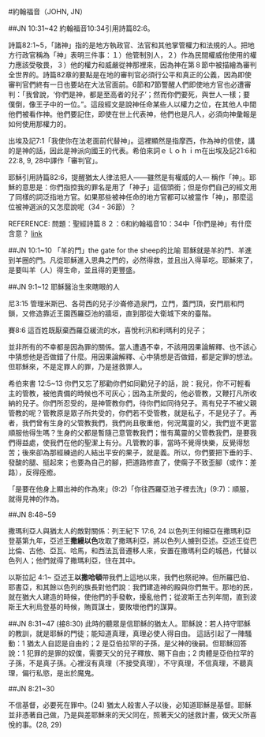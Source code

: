 #約翰福音（JOHN, JN）

##JN 10:31~42
約翰福音10:34引用詩篇82:6。

詩篇82:1~5，「諸神」指的是地方執政官、法官和其他掌管權力和法規的人。把地方行政官稱為「神」表明三件事：１）他管制別人，２）作為民間權威他使用的權力應該受敬畏，３）他的權力和威嚴從神那裡來，因為神在第８節中被描繪為審判全世界的。詩篇82章的要點是在地的審判官必須行公平和真正的公義，因為即使審判官們終有一日也要站在大法官面前。6節和7節警醒人們即使地方官也必遭審判：「我曾說，‘你們是神，都是至高者的兒子’；然而你們要死，與世人一樣；要僕倒，像王子中的一位。”。這段經文是說神任命某些人以權力之位，在其他人中間他們被看作神。他們要記住，即使在世上代表神，他們也是凡人，必須向神彙報是如何使用那權力的。

出埃及記7:1「我使你在法老面前代替神」。這裡顯然是指摩西，作為神的信使，講的是神的話，因此是神派向國王的代表。希伯來詞ｅｌｏｈｉｍ在出埃及記21:6和22:8, 9, 28中譯作「審判官」。

耶穌引用詩篇82:6，提醒猶太人律法把人——雖然是有權威的人— 稱作「神」。耶穌的意思是：你們指控我的罪名是用了「神子」這個頭銜；但是你們自己的經文用了同樣的詞泛指地方官。如果那些被神任命的地方官都可以被當作「神」，那麼這位被神選派的又怎麼說呢（34 - 36節）？

REFERENCE: 問題：聖經詩篇８２：6和約翰福音10：34中「你們是神」有什麼含意？ [link](http://www.gotquestions.org/T-Chinese/T-Chinese-you-are-gods.html)

##JN 10:1~10 「羊的門」the gate for the sheep的比喻
耶穌就是羊的門、羊進到羊圈的門。凡從耶穌進入恩典之門的，必然得救，並且出入得草吃。耶穌來了，是要叫羊（人）得生命，並且得的更豐盛。 

##JN 9:1~12 耶穌醫治生來瞎眼的人

尼3:15 管理米斯巴、各荷西的兒子沙崙修造泉門，立門，蓋門頂，安門扇和閂鎖，又修造靠近王園西羅亞池的牆垣，直到那從大衛城下來的臺階。

賽8:6 這百姓既厭棄西羅亞緩流的水，喜悅利汛和利瑪利的兒子； 

並非所有的不幸都是因為罪的關係。當人遭遇不幸，不該用因果論解釋、也不該心中猜想他是否做錯了什麼。用因果論解釋、心中猜想是否做錯，都是定罪的想法。但耶穌來，不是定罪人的罪，乃是拯救罪人。

希伯來書 12:5~13 你們又忘了那勸你們如同勸兒子的話，說：我兒，你不可輕看主的管教，被他責備的時候也不可灰心；因為主所愛的，他必管教，又鞭打凡所收納的兒子。你們所忍受的，是神管教你們，待你們如同待兒子。焉有兒子不被父親管教的呢？管教原是眾子所共受的，你們若不受管教，就是私子，不是兒子了。再者，我們曾有生身的父管教我們，我們尚且敬重他，何況萬靈的父，我們豈不更當順服他得生嗎？生身的父都是暫隨己意管教我們；惟有萬靈的父管教我們，是要我們得益處，使我們在他的聖潔上有分。凡管教的事，當時不覺得快樂，反覺得愁苦；後來卻為那經練過的人結出平安的果子，就是義。所以，你們要把下垂的手、發酸的腿、挺起來；也要為自己的腳，把道路修直了，使瘸子不致歪腳（或作：差路），反得痊癒。

「是要在他身上顯出神的作為來」(9:2)「你往西羅亞池子裡去洗」(9:7)：順服，就得見神的作為。

##JN 8:48~59

撒瑪利亞人與猶太人的敵對關係：列王紀下 17:6, 24 以色列王何細亞在撒瑪利亞登基第九年，亞述王**撒縵以色**攻取了撒瑪利亞，將以色列人擄到亞述。亞述王從巴比倫、古他、亞瓦、哈馬，和西法瓦音遷移人來，安置在撒瑪利亞的城邑，代替以色列人；他們就得了撒瑪利亞，住在其中。

以斯拉記 4:1~ 亞述王**以撒哈頓**帶我們上這地以來，我們也祭祀神。但所羅巴伯、耶書亞，和其餘以色列的族長對他們說：我們建造神的殿與你們無干。那地的民，就在猶大人建造的時候，使他們的手發軟，擾亂他們；從波斯王古列年間，直到波斯王大利烏登基的時候，賄買謀士，要敗壞他們的謀算。 

##JN 8:31~47
(接8:30)
此時的聽眾是信耶穌的猶太人。耶穌說：若人持守耶穌的教訓，就是耶穌的門徒；能知道真理，真理必使人得自由。 這話引起了一陣騷動：1 猶太人自認是自由的；2 是亞伯拉罕的子孫，是父神的後嗣。但耶穌回答說：1 犯罪的是罪的奴僕，需要天父的兒子釋放、賜下自由；2 肉體是亞伯拉罕的子孫，不是真子孫。心裡沒有真理（不接受真理），不守真理，不信真理，不聽真理，偏行私慾，是出於魔鬼。

##JN 8:21~30 

不信基督，必要死在罪中。(24) 猶太人殺害人子以後，必知道耶穌是基督。耶穌並非憑著自己做，乃是與差耶穌來的天父同在，照著天父的拯救計畫，做天父所喜悅的事。(28, 29)




